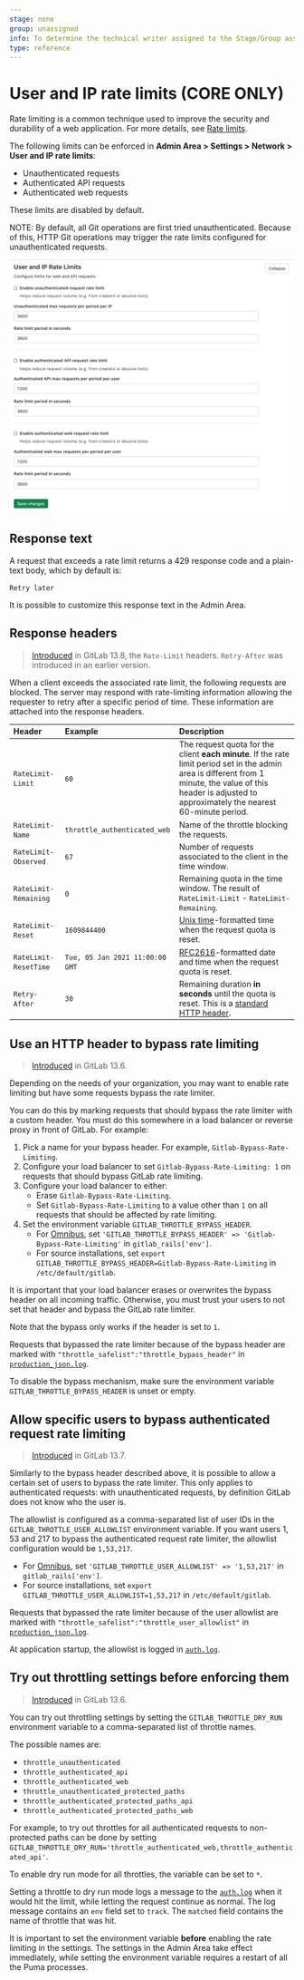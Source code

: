 ```yaml
---
stage: none
group: unassigned
info: To determine the technical writer assigned to the Stage/Group associated with this page, see https://about.gitlab.com/handbook/engineering/ux/technical-writing/#assignments
type: reference
---
```


# User and IP rate limits **(CORE ONLY)**

Rate limiting is a common technique used to improve the security and durability
of a web application. For more details, see
[Rate limits](../../../security/rate_limits.md).

The following limits can be enforced in **Admin Area > Settings > Network > User and
IP rate limits**:

- Unauthenticated requests
- Authenticated API requests
- Authenticated web requests

These limits are disabled by default.

NOTE:
By default, all Git operations are first tried unauthenticated. Because of this, HTTP Git operations
may trigger the rate limits configured for unauthenticated requests.

![user-and-ip-rate-limits](img/user_and_ip_rate_limits.png)

## Response text

A request that exceeds a rate limit returns a 429 response code and a
plain-text body, which by default is:

```plaintext
Retry later
```

It is possible to customize this response text in the Admin Area.

## Response headers

> [Introduced](https://gitlab.com/gitlab-com/gl-infra/scalability/-/issues/731) in GitLab 13.8, the `Rate-Limit` headers. `Retry-After` was introduced in an earlier version.

When a client exceeds the associated rate limit, the following requests are
blocked. The server may respond with rate-limiting information allowing the
requester to retry after a specific period of time. These information are
attached into the response headers.

| Header                | Example                         | Description                                                                                                                                                                                                      |
|:----------------------|:--------------------------------|:------------------------------------------------------------------------------------------------------------------------------------------------------------------------------------------------------------------|
| `RateLimit-Limit`     | `60`                            | The request quota for the client **each minute**. If the rate limit period set in the admin area is different from 1 minute, the value of this header is adjusted to approximately the nearest 60-minute period. |
| `RateLimit-Name`      | `throttle_authenticated_web`    | Name of the throttle blocking the requests.                                                                                                                                                                      |
| `RateLimit-Observed`  | `67`                            | Number of requests associated to the client in the time window.                                                                                                                                                  |
| `RateLimit-Remaining` | `0`                             | Remaining quota in the time window. The result of `RateLimit-Limit` - `RateLimit-Remaining`.                                                                                                                     |
| `RateLimit-Reset`     | `1609844400`                    | [Unix time](https://en.wikipedia.org/wiki/Unix_time)-formatted time when the request quota is reset.                                                                                                             |
| `RateLimit-ResetTime` | `Tue, 05 Jan 2021 11:00:00 GMT` | [RFC2616](https://tools.ietf.org/html/rfc2616#section-3.3.1)-formatted date and time when the request quota is reset.                                                                                            |
| `Retry-After`         | `30`                            | Remaining duration **in seconds** until the quota is reset. This is a [standard HTTP header](https://developer.mozilla.org/en-US/docs/Web/HTTP/Headers/Retry-After).                                             |

## Use an HTTP header to bypass rate limiting

> [Introduced](https://gitlab.com/gitlab-com/gl-infra/scalability/-/issues/622) in GitLab 13.6.

Depending on the needs of your organization, you may want to enable rate limiting
but have some requests bypass the rate limiter.

You can do this by marking requests that should bypass the rate limiter with a custom
header. You must do this somewhere in a load balancer or reverse proxy in front of
GitLab. For example:

1. Pick a name for your bypass header. For example, `Gitlab-Bypass-Rate-Limiting`.
1. Configure your load balancer to set `Gitlab-Bypass-Rate-Limiting: 1` on requests
   that should bypass GitLab rate limiting.
1. Configure your load balancer to either:
   - Erase `Gitlab-Bypass-Rate-Limiting`.
   - Set `Gitlab-Bypass-Rate-Limiting` to a value other than `1` on all requests that
     should be affected by rate limiting.
1. Set the environment variable  `GITLAB_THROTTLE_BYPASS_HEADER`.
   - For [Omnibus](https://docs.gitlab.com/omnibus/settings/environment-variables.html),
     set `'GITLAB_THROTTLE_BYPASS_HEADER' => 'Gitlab-Bypass-Rate-Limiting'` in `gitlab_rails['env']`.
   - For source installations, set `export GITLAB_THROTTLE_BYPASS_HEADER=Gitlab-Bypass-Rate-Limiting`
     in `/etc/default/gitlab`.

It is important that your load balancer erases or overwrites the bypass
header on all incoming traffic. Otherwise, you must trust your
users to not set that header and bypass the GitLab rate limiter.

Note that the bypass only works if the header is set to `1`.

Requests that bypassed the rate limiter because of the bypass header
are marked with `"throttle_safelist":"throttle_bypass_header"` in
[`production_json.log`](../../../administration/logs.md#production_jsonlog).

To disable the bypass mechanism, make sure the environment variable
`GITLAB_THROTTLE_BYPASS_HEADER` is unset or empty.

## Allow specific users to bypass authenticated request rate limiting

> [Introduced](https://gitlab.com/gitlab-org/gitlab/-/merge_requests/49127) in GitLab 13.7.

Similarly to the bypass header described above, it is possible to allow
a certain set of users to bypass the rate limiter. This only applies
to authenticated requests: with unauthenticated requests, by definition
GitLab does not know who the user is.

The allowlist is configured as a comma-separated list of user IDs in
the `GITLAB_THROTTLE_USER_ALLOWLIST` environment variable. If you want
users 1, 53 and 217 to bypass the authenticated request rate limiter,
the allowlist configuration would be `1,53,217`.

- For [Omnibus](https://docs.gitlab.com/omnibus/settings/environment-variables.html),
  set `'GITLAB_THROTTLE_USER_ALLOWLIST' => '1,53,217'` in `gitlab_rails['env']`.
- For source installations, set `export GITLAB_THROTTLE_USER_ALLOWLIST=1,53,217`
  in `/etc/default/gitlab`.

Requests that bypassed the rate limiter because of the user allowlist
are marked with `"throttle_safelist":"throttle_user_allowlist"` in
[`production_json.log`](../../../administration/logs.md#production_jsonlog).

At application startup, the allowlist is logged in [`auth.log`](../../../administration/logs.md#authlog).

## Try out throttling settings before enforcing them

> [Introduced](https://gitlab.com/gitlab-com/gl-infra/scalability/-/issues/629) in GitLab 13.6.

You can try out throttling settings by setting the `GITLAB_THROTTLE_DRY_RUN` environment variable to
a comma-separated list of throttle names.

The possible names are:

- `throttle_unauthenticated`
- `throttle_authenticated_api`
- `throttle_authenticated_web`
- `throttle_unauthenticated_protected_paths`
- `throttle_authenticated_protected_paths_api`
- `throttle_authenticated_protected_paths_web`

For example, to try out throttles for all authenticated requests to
non-protected paths can be done by setting
`GITLAB_THROTTLE_DRY_RUN='throttle_authenticated_web,throttle_authenticated_api'`.

To enable dry run mode for all throttles, the variable can be set to `*`.

Setting a throttle to dry run mode logs a message to the
[`auth.log`](../../../administration/logs.md#authlog) when it would hit the limit, while letting the
request continue as normal. The log message contains an `env` field set to `track`. The `matched`
field contains the name of throttle that was hit.

It is important to set the environment variable **before** enabling
the rate limiting in the settings. The settings in the Admin Area
take effect immediately, while setting the environment variable
requires a restart of all the Puma processes.

<!-- ## Troubleshooting

Include any troubleshooting steps that you can foresee. If you know beforehand what issues
one might have when setting this up, or when something is changed, or on upgrading, it's
important to describe those, too. Think of things that may go wrong and include them here.
This is important to minimize requests for support, and to avoid doc comments with
questions that you know someone might ask.

Each scenario can be a third-level heading, e.g. `### Getting error message X`.
If you have none to add when creating a doc, leave this section in place
but commented out to help encourage others to add to it in the future. -->

